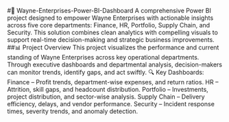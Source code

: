 #🏢 Wayne-Enterprises-Power-BI-Dashboard
A comprehensive Power BI project designed to empower Wayne Enterprises with actionable insights across five core departments: Finance, HR, Portfolio, Supply Chain, and Security. This solution combines clean analytics with compelling visuals to support real-time decision-making and strategic business improvements.
##📊 Project Overview
This project visualizes the performance and current standing of Wayne Enterprises across key operational departments. Through executive dashboards and departmental analysis, decision-makers can monitor trends, identify gaps, and act swiftly.
🔍 Key Dashboards:
Finance – Profit trends, department-wise expenses, and return ratios.
HR – Attrition, skill gaps, and headcount distribution.
Portfolio – Investments, project distribution, and sector-wise analysis.
Supply Chain – Delivery efficiency, delays, and vendor performance.
Security – Incident response times, severity trends, and anomaly detection.

